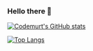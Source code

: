 ### Hello there 👋

[![Codemurt's GitHub stats](https://github-readme-stats.vercel.app/api?username=rayzedan&show_icons=true&theme=gotham)](https://github.com/anuraghazra/github-readme-stats)

[![Top Langs](https://github-readme-stats.vercel.app/api/top-langs/?username=rayzedan&show_icons=true&theme=gotham&layout=compact)](https://github.com/anuraghazra/github-readme-stats)
